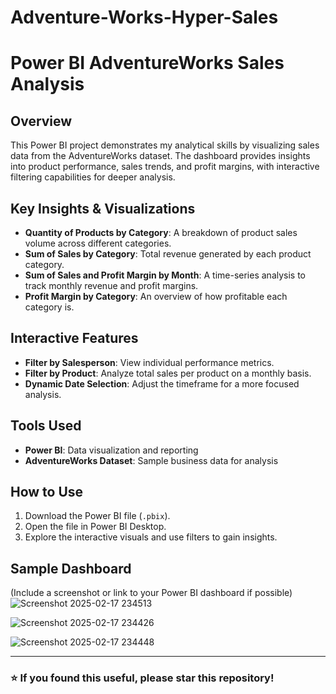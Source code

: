 # Adventure-Works-Hyper-Sales
# Power BI AdventureWorks Sales Analysis

## Overview
This Power BI project demonstrates my analytical skills by visualizing sales data from the AdventureWorks dataset. The dashboard provides insights into product performance, sales trends, and profit margins, with interactive filtering capabilities for deeper analysis.

## Key Insights & Visualizations

- **Quantity of Products by Category**: A breakdown of product sales volume across different categories.
- **Sum of Sales by Category**: Total revenue generated by each product category.
- **Sum of Sales and Profit Margin by Month**: A time-series analysis to track monthly revenue and profit margins.
- **Profit Margin by Category**: An overview of how profitable each category is.

## Interactive Features

- **Filter by Salesperson**: View individual performance metrics.
- **Filter by Product**: Analyze total sales per product on a monthly basis.
- **Dynamic Date Selection**: Adjust the timeframe for a more focused analysis.

## Tools Used

- **Power BI**: Data visualization and reporting
- **AdventureWorks Dataset**: Sample business data for analysis

## How to Use
1. Download the Power BI file (`.pbix`).
2. Open the file in Power BI Desktop.
3. Explore the interactive visuals and use filters to gain insights.

## Sample Dashboard
(Include a screenshot or link to your Power BI dashboard if possible)
![Screenshot 2025-02-17 234513](https://github.com/user-attachments/assets/36dd725f-42e6-4e33-b0d9-8ad967c51f58)

![Screenshot 2025-02-17 234426](https://github.com/user-attachments/assets/d1e32085-35f6-4953-ba16-4e1b6d25cf8e)

![Screenshot 2025-02-17 234448](https://github.com/user-attachments/assets/e568760f-18b4-4b46-a975-a74089e648c7)

---

### ⭐ If you found this useful, please star this repository!

